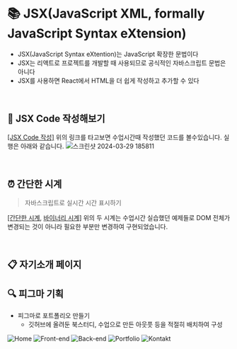 # :books: JSX(JavaScript XML, formally JavaScript Syntax eXtension)
* JSX(JavaScript Syntax eXtention)는 JavaScript 확장한 문법이다
* JSX는 리액트로 프로젝트를 개발할 때 사용되므로 공식적인 자바스크립트 문법은 아니다
* JSX를 사용하면 React에서 HTML을 더 쉽게 작성하고 추가할 수 있다
 
<br>

## :pencil: JSX Code 작성해보기
<a href="https://github.com/kim-do-kyun/React/tree/main/0329/book/src/jsxCode">[JSX Code 작성]</a> 
위의 링크를 타고보면 수업시간때 작성했던 코드를 볼수있습니다. 실행은 아래와 같습니다.
![스크린샷 2024-03-29 185811](https://github.com/kim-do-kyun/React/assets/70315428/ef46ad76-12b5-41d1-9522-85d9f322c027)

<br>

## :alarm_clock: 간단한 시계
> 자바스크립트로 실시간 시간 표시하기

<a href="https://github.com/kim-do-kyun/React/blob/main/0329/book/public/clock2.html">[간단한 시계</a>, <a href="https://github.com/kim-do-kyun/React/blob/main/0329/book/public/binary.html">바이너리 시계]</a>
위의 두 시계는 수업시간 실습했던 예제들로 DOM 전체가 변경되는 것이 아니라 필요한 부분만 변경하여 구현되었습니다.

<br>

## :clipboard: 자기소개 페이지

## :mag: 피그마 기획
* 피그마로 포트폴리오 만들기
  * 깃허브에 올려둔 북스터디, 수업으로 만든 아웃풋 등을 적절히 배치하여 구성

![Home](https://github.com/kim-do-kyun/React/assets/70315428/4e98d867-e35e-4b7b-9645-967ca31bba95)
![Front-end](https://github.com/kim-do-kyun/React/assets/70315428/f56e3bb9-f57d-4314-be2d-fb3d27deb1d1)
![Back-end](https://github.com/kim-do-kyun/React/assets/70315428/075cee8b-7915-425d-836e-e18ce548eea1)
![Portfolio](https://github.com/kim-do-kyun/React/assets/70315428/d87ad21f-cac9-4d85-9421-5b29c474a6ca)
![Kontakt](https://github.com/kim-do-kyun/React/assets/70315428/7d06aafd-8166-49fc-b770-d685f502a042)
